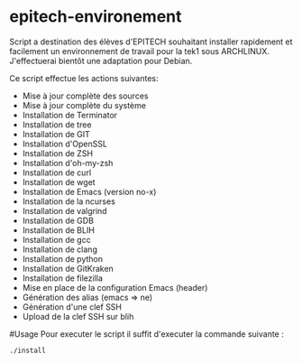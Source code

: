 # epitech-environement
Script a destination des élèves d'EPITECH souhaitant installer rapidement et facilement un environnement de travail pour la tek1 sous ARCHLINUX.
J'effectuerai bientôt une adaptation pour Debian.

Ce script effectue les actions suivantes:

- Mise à jour complète des sources
- Mise à jour complète du système
- Installation de Terminator
- Installation de tree
- Installation de GIT
- Installation d'OpenSSL
- Installation de ZSH
- Installation d'oh-my-zsh
- Installation de curl
- Installation de wget
- Installation de Emacs (version no-x)
- Installation de la ncurses
- Installation de valgrind
- Installation de GDB
- Installation de BLIH
- Installation de gcc
- Installation de clang
- Installation de python
- Installation de GitKraken
- Installation de filezilla
- Mise en place de la configuration Emacs (header)
- Génération des alias (emacs => ne)
- Génération d'une clef SSH
- Upload de la clef SSH sur blih

#Usage
Pour executer le script il suffit d'executer la commande suivante :
```
./install
```
